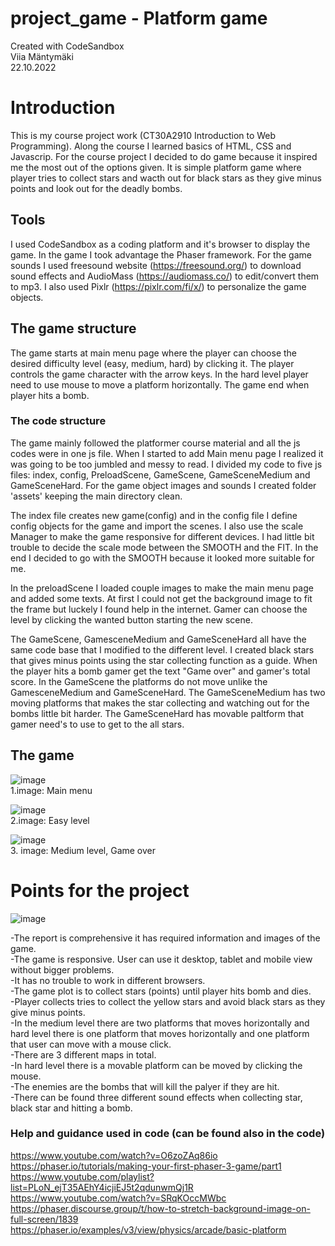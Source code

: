 # project_game - Platform game
Created with CodeSandbox  
Viia Mäntymäki  
22.10.2022  

# Introduction
This is my course project work (CT30A2910 Introduction to Web Programming). Along the course I learned basics of HTML, CSS and Javascrip. For the course project I decided to do game because it inspired me the most out of the options given. It is simple platform game where player tries to collect stars and wacth out for black stars as they give minus points and look out for the deadly bombs.

## Tools
I used CodeSandbox as a coding platform and it's browser to display the game. In the game I took advantage the Phaser framework. For the game sounds I used freesound website (https://freesound.org/) to download sound effects and AudioMass (https://audiomass.co/) to edit/convert them to mp3. I also used Pixlr (https://pixlr.com/fi/x/) to personalize the game objects.

## The game structure
The game starts at main menu page where the player can choose the desired difficulty level (easy, medium, hard) by clicking it. The player controls the game character with the arrow keys. In the hard level player need to use mouse to move a platform horizontally. The game end when player hits a bomb. 

### The code structure
The game mainly followed the platformer course material and all the js codes were in one js file. When I started to add Main menu page I realized it was going to be too jumbled and messy to read. I divided my code to five js files: index, config, PreloadScene, GameScene, GameSceneMedium and GameSceneHard. For the game object images and sounds I created folder 'assets' keeping the main directory clean.

The index file creates new game(config) and in the config file I define config objects for the game and import the scenes. I also use the scale Manager to make the game responsive for different devices. I had little bit trouble to decide the scale mode between the SMOOTH and the FIT. In the end I decided to go with the SMOOTH because it looked more suitable for me. 

In the preloadScene I loaded couple images to make the main menu page and added some texts. At first I could not get the background image to fit the frame but luckely I found help in the internet. Gamer can choose the level by clicking the wanted button starting the new scene. 

The GameScene, GamesceneMedium and GameSceneHard all have the same code base that I modified to the different level. I created black stars that gives minus points using the star collecting function as a guide. When the player hits a bomb gamer get the text "Game over" and gamer's total score. In the GameScene the platforms do not move unlike the GamesceneMedium and GameSceneHard. The GameSceneMedium has two moving platforms that makes the star collecting and watching out for the bombs little bit harder. The GameSceneHard has movable paltform that gamer need's to use to get to the all stars.



## The game

![image](https://user-images.githubusercontent.com/87257685/197357773-498cca7d-aa67-4180-992a-920bb7711315.png)  
1.image: Main menu


![image](https://user-images.githubusercontent.com/87257685/197357802-4eb8b6b3-e0a5-4531-aa8c-2166b7886c49.png)  
2.image: Easy level


![image](https://user-images.githubusercontent.com/87257685/197357879-1e0795f2-c626-4203-8a3e-1c2afa5a8be8.png)  
3. image: Medium level, Game over


# Points for the project
![image](https://user-images.githubusercontent.com/87257685/197349706-f2eb5d06-b5fc-4315-8a23-06ce60ac9c66.png)  

-The report is comprehensive it has required information and images of the game.  
-The game is responsive. User can use it desktop, tablet and mobile view without bigger problems.  
-It has no trouble to work in different browsers.  
-The game plot is to collect stars (points) until player hits bomb and dies.  
-Player collects tries to collect the yellow stars and avoid black stars as they give minus points.  
-In the medium level there are two platforms that moves horizontally and hard level there is one platform that moves horizontally and one platform that user can move with a mouse click.  
-There are 3 different maps in total.  
-In hard level there is a movable platform can be moved by clicking the mouse.  
-The enemies are the bombs that will kill the palyer if they are hit.  
-There can be found three different sound effects when collecting star, black star and hitting a bomb.  


### Help and guidance used in code (can be found also in the code)
https://www.youtube.com/watch?v=O6zoZAq86io  
https://phaser.io/tutorials/making-your-first-phaser-3-game/part1  
https://www.youtube.com/playlist?list=PLoN_ejT35AEhY4icjiEJ5t2qdunwmQj1R  
https://www.youtube.com/watch?v=SRqKOccMWbc  
https://phaser.discourse.group/t/how-to-stretch-background-image-on-full-screen/1839  
https://phaser.io/examples/v3/view/physics/arcade/basic-platform   

